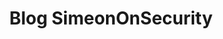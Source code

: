 ---
title: "Blog SimeonOnSecurity"
description: "Zapoznaj się z osobistymi doświadczeniami i ekspertycznymi wskazówkami SimeonOnSecurity."
tags: ["porady dotyczące cyberbezpieczeństwa", "techniki automatyzacji", "bezpieczeństwo sieci", "ochrona prywatności danych", "bezpieczeństwo IT", "zapobieganie włamaniom", "bezpieczne kodowanie", "infrastruktura sieciowa", "kryminalistyka cyfrowa", "bezpieczeństwo chmury", "informacje o zagrożeniach cybernetycznych", "reagowanie na incydenty", "ocena podatności", "testy penetracyjne", "zarządzanie tożsamością", "świadomość bezpieczeństwa", "analiza złośliwego oprogramowania", "szyfrowanie danych", "konfiguracja zapory sieciowej", "bezpieczne tworzenie stron internetowych", "monitorowanie sieci", "ramy bezpieczeństwa cybernetycznego", "bezpieczeństwo IoT", "bezpieczeństwo mobilne", "zapobieganie phishingowi", "najlepsze praktyki w zakresie cyberbezpieczeństwa", "wyszukiwanie zagrożeń", "obrona przed inżynierią społeczną", "kontrola dostępu", "segmentacja sieci"]
---